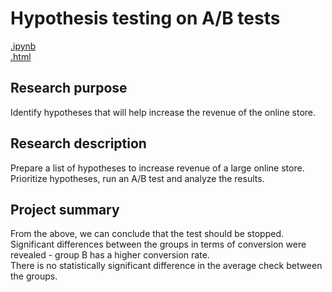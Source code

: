 # Hypothesis testing on A/B tests

[.ipynb](https://nbviewer.org/github/Lalerie/Portfolio/blob/main/Project_5_AB_test_hypothesis/Project7_2022.12.04_ver6_final.ipynb)  
[.html](https://github.com/Lalerie/Portfolio/blob/main/Project_5_AB_test_hypothesis/Project7_2022.12.04_ver6_final.html)

## Research purpose
Identify hypotheses that will help increase the revenue of the online store.

## Research description  
Prepare a list of hypotheses to increase revenue of a large online store.
Prioritize hypotheses, run an A/B test and analyze the results.

## Project summary
From the above, we can conclude that the test should be stopped.  
Significant differences between the groups in terms of conversion were revealed - group B has a higher conversion rate.  
There is no statistically significant difference in the average check between the groups.
